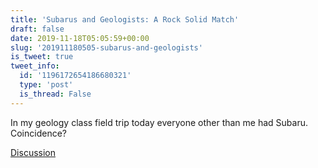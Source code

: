 ```yaml
---
title: 'Subarus and Geologists: A Rock Solid Match'
draft: false
date: 2019-11-18T05:05:59+00:00
slug: '201911180505-subarus-and-geologists'
is_tweet: true
tweet_info:
  id: '1196172654186680321'
  type: 'post'
  is_thread: False
---
```




In my geology class field trip today everyone other than me had Subaru. Coincidence?

[Discussion](https://x.com/sytelus/status/1196172654186680321)

